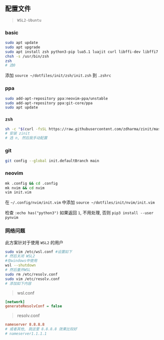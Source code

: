 ## 配置文件

> `WSL2-Ubuntu` 

### basic
```bash
sudo apt update
sudo apt upgrade
sudo apt install zsh python3-pip lua5.1 luajit curl libffi-dev libffi7 libgmp-dev libgmp10 libncurses-dev libncurses5 libtinfo5
chsh -s /usr/bin/zsh
zsh 
# 选0 
```
添加 `source ~/dotfiles/init/zsh/init.zsh` 到 `.zshrc`

### ppa
```bash
sudo add-apt-repository ppa:neovim-ppa/unstable
sudo add-apt-repository ppa:git-core/ppa
sudo apt update
```

### `zsh`
```bash
sh -c "$(curl -fsSL https://raw.githubusercontent.com/zdharma/zinit/master/doc/install.sh)"
# 安装 zinit
# 选 n, 然后我手动配置
```

### git
```bash
git config --global init.defaultBranch main
```

### neovim
```bash 
mk .config && cd .config
mk nvim && cd nvim
vim init.vim
```
在 `~/.config/nvim/init.vim` 中添加 `source ~/dotfiles/init/nvim/init.vim`

检查
`:echo has("python3")`
如果返回 `1`, 不用处理, 否则
`pip3 install --user pynvim`

### 网络问题

此方案针对于使用 `WSL2` 的用户
```bash
sudo vim /etc/wsl.conf #设置如下
# 然后关闭 WSL2 
#在windows中使用
wsl --shutdown
# 然后重开WSL
sudo rm /etc/resolv.conf
sudo vim /etc/resolv.conf
# 添加如下内容
```

>wsl.conf
```ini
[network]
generateResolvConf = false
```
> resolv.conf
```ini
nameserver 8.8.8.8
# 或者其他, 我这里 8.8.8.8 效果比较好
# nameserver1.1.1.1
```